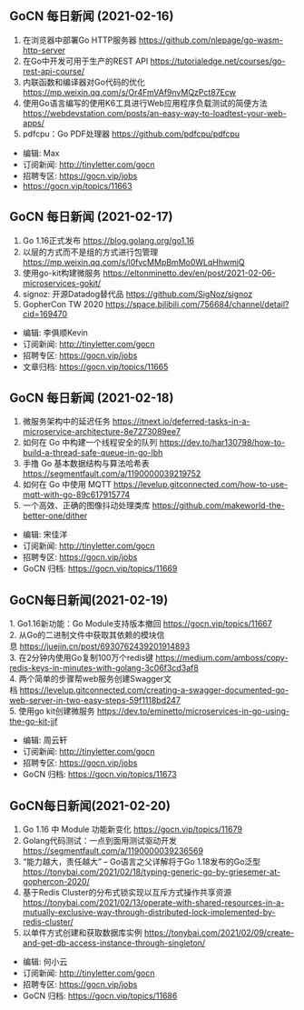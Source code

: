 ## GoCN 每日新闻 (2021-02-16)

1. 在浏览器中部署Go HTTP服务器 https://github.com/nlepage/go-wasm-http-server
2. 在Go中开发可用于生产的REST API https://tutorialedge.net/courses/go-rest-api-course/
3. 内联函数和编译器对Go代码的优化 https://mp.weixin.qq.com/s/Or4FmVAf9nvMQzPct87Ecw
4. 使用Go语言编写的使用K6工具进行Web应用程序负载测试的简便方法 https://webdevstation.com/posts/an-easy-way-to-loadtest-your-web-apps/
5. pdfcpu：Go PDF处理器 https://github.com/pdfcpu/pdfcpu

- 编辑: Max 
- 订阅新闻: http://tinyletter.com/gocn 
- 招聘专区: https://gocn.vip/jobs
- https://gocn.vip/topics/11663

## GoCN 每日新闻 (2021-02-17)

1. Go 1.16正式发布 https://blog.golang.org/go1.16
2. 以层的方式而不是组的方式进行包管理 https://mp.weixin.qq.com/s/l0fvcMMpBmMo0WLqHhwmjQ
3. 使用go-kit构建微服务 https://eltonminetto.dev/en/post/2021-02-06-microservices-gokit/
4. signoz: 开源Datadog替代品 https://github.com/SigNoz/signoz
5. GopherCon TW 2020 https://space.bilibili.com/756684/channel/detail?cid=169470

* 编辑: 李俱顺Kevin
* 订阅新闻: http://tinyletter.com/gocn
* 招聘专区: https://gocn.vip/jobs
* 文章归档: https://gocn.vip/topics/11665

## GoCN 每日新闻 (2021-02-18)

1. 微服务架构中的延迟任务 https://itnext.io/deferred-tasks-in-a-microservice-architecture-8e7273089ee7
2. 如何在 Go 中构建一个线程安全的队列 https://dev.to/har130798/how-to-build-a-thread-safe-queue-in-go-lbh 
3. 手撸 Go 基本数据结构与算法哈希表 https://segmentfault.com/a/1190000039219752
4. 如何在 Go 中使用 MQTT https://levelup.gitconnected.com/how-to-use-mqtt-with-go-89c617915774
5. 一个高效、正确的图像抖动处理类库 https://github.com/makeworld-the-better-one/dither

- 编辑: 宋佳洋
- 订阅新闻: http://tinyletter.com/gocn
- 招聘专区: https://gocn.vip/jobs
- GoCN 归档: https://gocn.vip/topics/11669

## GoCN每日新闻(2021-02-19)

1. Go1.16新功能：Go Module支持版本撤回 https://gocn.vip/topics/11667  
2. 从Go的二进制文件中获取其依赖的模块信息 https://juejin.cn/post/6930762439201914893  
3. 在2分钟内使用Go复制100万个redis键 https://medium.com/amboss/copy-redis-keys-in-minutes-with-golang-3c06f3cd3af8  
4. 两个简单的步骤帮web服务创建Swagger文档 https://levelup.gitconnected.com/creating-a-swagger-documented-go-web-server-in-two-easy-steps-59f1118bd247  
5. 使用go kit创建微服务 https://dev.to/eminetto/microservices-in-go-using-the-go-kit-jjf  

- 编辑: 周云轩
- 订阅新闻: http://tinyletter.com/gocn
- 招聘专区: https://gocn.vip/jobs
- GoCN 归档: https://gocn.vip/topics/11673

## GoCN每日新闻(2021-02-20)

1. Go 1.16 中 Module 功能新变化 https://gocn.vip/topics/11679
2. Golang代码测试：一点到面用测试驱动开发 https://segmentfault.com/a/1190000039236569
3. “能力越大，责任越大” – Go语言之父详解将于Go 1.18发布的Go泛型 https://tonybai.com/2021/02/18/typing-generic-go-by-griesemer-at-gophercon-2020/
4. 基于Redis Cluster的分布式锁实现以互斥方式操作共享资源 https://tonybai.com/2021/02/13/operate-with-shared-resources-in-a-mutually-exclusive-way-through-distributed-lock-implemented-by-redis-cluster/
5. 以单件方式创建和获取数据库实例 https://tonybai.com/2021/02/09/create-and-get-db-access-instance-through-singleton/

* 编辑: 何小云
* 订阅新闻: http://tinyletter.com/gocn
* 招聘专区: https://gocn.vip/jobs
* GoCN 归档: https://gocn.vip/topics/11686
